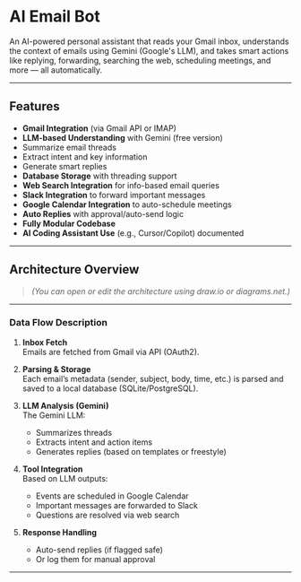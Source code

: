 # AI Email Bot

An AI-powered personal assistant that reads your Gmail inbox, understands the context of emails using Gemini (Google's LLM), and takes smart actions like replying, forwarding, searching the web, scheduling meetings, and more — all automatically.

---

## Features

-  **Gmail Integration** (via Gmail API or IMAP)
-  **LLM-based Understanding** with Gemini (free version)
  - Summarize email threads
  - Extract intent and key information
  - Generate smart replies
-  **Database Storage** with threading support
-  **Web Search Integration** for info-based email queries
-  **Slack Integration** to forward important messages
-  **Google Calendar Integration** to auto-schedule meetings
-  **Auto Replies** with approval/auto-send logic
-  **Fully Modular Codebase**
-  **AI Coding Assistant Use** (e.g., Cursor/Copilot) documented

---


## Architecture Overview

> *(You can open or edit the architecture using draw.io or diagrams.net.)*

---

### Data Flow Description

1. **Inbox Fetch**  
   Emails are fetched from Gmail via API (OAuth2).

2. **Parsing & Storage**  
   Each email’s metadata (sender, subject, body, time, etc.) is parsed and saved to a local database (SQLite/PostgreSQL).

3. **LLM Analysis (Gemini)**  
   The Gemini LLM:
   - Summarizes threads
   - Extracts intent and action items
   - Generates replies (based on templates or freestyle)

4. **Tool Integration**  
   Based on LLM outputs:
   - Events are scheduled in Google Calendar
   - Important messages are forwarded to Slack
   - Questions are resolved via web search

5. **Response Handling**  
   - Auto-send replies (if flagged safe)
   - Or log them for manual approval

---


